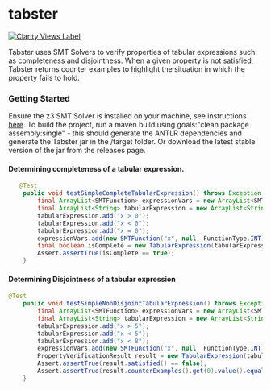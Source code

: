 # tabster

[![Clarity Views Label](http://clarityviews.ca/badge)](http://clarityviews.ca/github/clarity-team/tabster?projectName=tabster)

Tabster uses SMT Solvers to verify properties of tabular expressions such as completeness and disjointness. When a given property is not satisfied, Tabster returns counter examples to highlight the situation in which the property fails to hold.

### Getting Started
Ensure the z3 SMT Solver is installed on your machine, see instructions [here](https://github.com/Z3Prover/z3). To build the project, run a maven build using goals:"clean package assembly:single" - this should generate the ANTLR dependencies and generate the Tabster jar in the /target folder. Or download the latest stable version of the jar from the releases page.

#### Determining completeness of a tabular expression.
```java
   @Test
	public void testSimpleCompleteTabularExpression() throws Exception {
		final ArrayList<SMTFunction> expressionVars = new ArrayList<SMTFunction>();
		final ArrayList<String> tabularExpression = new ArrayList<String>();
		tabularExpression.add("x > 0");
		tabularExpression.add("x < 0");
		tabularExpression.add("x = 0");   
		expressionVars.add(new SMTFunction("x", null, FunctionType.INT));
		final boolean isComplete = new TabularExpression(tabularExpression,expressionVars).checkCompleteness().satisfied();
		Assert.assertTrue(isComplete == true);
	}
```
#### Determining Disjointness of a tabular expression
```java
@Test
	public void testSimpleNonDisjointTabularExpression() throws Exception {
		final ArrayList<SMTFunction> expressionVars = new ArrayList<SMTFunction>();
		final ArrayList<String> tabularExpression = new ArrayList<String>();
		tabularExpression.add("x > 5");
		tabularExpression.add("x < 5");
		tabularExpression.add("x < 8");   
		expressionVars.add(new SMTFunction("x", null, FunctionType.INT));
		PropertyVerificationResult result = new TabularExpression(tabularExpression,expressionVars).checkDisjointness(); 
		Assert.assertTrue(result.satisfied() == false);
		Assert.assertTrue(result.counterExamples().get(0).value().equals("0"));
	}
```
